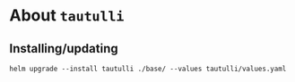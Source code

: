 About `tautulli`
===

Installing/updating
---

```shell
helm upgrade --install tautulli ./base/ --values tautulli/values.yaml
```
